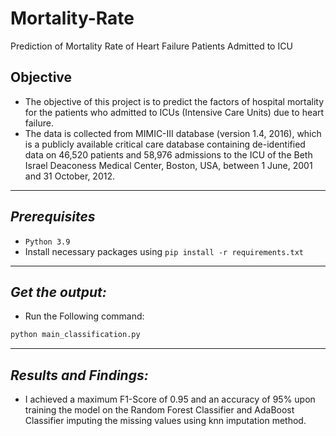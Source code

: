 # Mortality-Rate
Prediction of Mortality Rate of Heart Failure Patients Admitted to ICU

## Objective
- The objective of this project is to predict the factors of hospital mortality for the patients who admitted to ICUs (Intensive Care Units) due to heart failure. 
- The data is collected from MIMIC-III database (version 1.4, 2016), which is a publicly available critical care database containing de-identified data on 46,520 patients and 58,976 admissions to the ICU of the Beth Israel Deaconess Medical Center, Boston, USA, between 1 June, 2001 and 31 October, 2012.

----------
*Prerequisites*
-------------
- `Python 3.9` 
- Install necessary packages using `pip install -r requirements.txt`

----------
*Get the output:*
----------
- Run the Following command:
```bash
python main_classification.py
```
----------
*Results and Findings:*
----------
- I achieved a maximum F1-Score of 0.95 and an accuracy of 95% upon training the model on the Random Forest Classifier and AdaBoost Classifier imputing the missing values using knn imputation method. 
